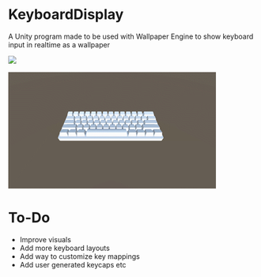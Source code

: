 # KeyboardDisplay
A Unity program made to be used with Wallpaper Engine to show keyboard input in realtime as a wallpaper

![](https://github.com/retrogeek46/KeyPress/blob/master/Resources/KeyPress%20Hi-Res.gif)

![](https://github.com/retrogeek46/KeyPress/blob/master/Resources/2021-10-24%2023-25-13.gif)

# To-Do
- Improve visuals
- Add more keyboard layouts
- Add way to customize key mappings
- Add user generated keycaps etc
